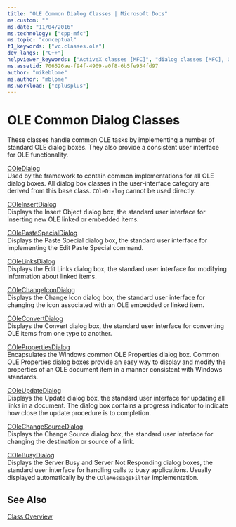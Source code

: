 ```yaml
---
title: "OLE Common Dialog Classes | Microsoft Docs"
ms.custom: ""
ms.date: "11/04/2016"
ms.technology: ["cpp-mfc"]
ms.topic: "conceptual"
f1_keywords: ["vc.classes.ole"]
dev_langs: ["C++"]
helpviewer_keywords: ["ActiveX classes [MFC]", "dialog classes [MFC], OLE", "OLE common dialog classes [MFC]", "common dialog classes [MFC]"]
ms.assetid: 706526ae-f94f-4909-a0f8-6b5fe954fd97
author: "mikeblome"
ms.author: "mblome"
ms.workload: ["cplusplus"]
---
```

# OLE Common Dialog Classes

These classes handle common OLE tasks by implementing a number of standard OLE dialog boxes. They also provide a consistent user interface for OLE functionality.

[COleDialog](../mfc/reference/coledialog-class.md)<br/>
Used by the framework to contain common implementations for all OLE dialog boxes. All dialog box classes in the user-interface category are derived from this base class. `COleDialog` cannot be used directly.

[COleInsertDialog](../mfc/reference/coleinsertdialog-class.md)<br/>
Displays the Insert Object dialog box, the standard user interface for inserting new OLE linked or embedded items.

[COlePasteSpecialDialog](../mfc/reference/colepastespecialdialog-class.md)<br/>
Displays the Paste Special dialog box, the standard user interface for implementing the Edit Paste Special command.

[COleLinksDialog](../mfc/reference/colelinksdialog-class.md)<br/>
Displays the Edit Links dialog box, the standard user interface for modifying information about linked items.

[COleChangeIconDialog](../mfc/reference/colechangeicondialog-class.md)<br/>
Displays the Change Icon dialog box, the standard user interface for changing the icon associated with an OLE embedded or linked item.

[COleConvertDialog](../mfc/reference/coleconvertdialog-class.md)<br/>
Displays the Convert dialog box, the standard user interface for converting OLE items from one type to another.

[COlePropertiesDialog](../mfc/reference/colepropertiesdialog-class.md)<br/>
Encapsulates the Windows common OLE Properties dialog box. Common OLE Properties dialog boxes provide an easy way to display and modify the properties of an OLE document item in a manner consistent with Windows standards.

[COleUpdateDialog](../mfc/reference/coleupdatedialog-class.md)<br/>
Displays the Update dialog box, the standard user interface for updating all links in a document. The dialog box contains a progress indicator to indicate how close the update procedure is to completion.

[COleChangeSourceDialog](../mfc/reference/colechangesourcedialog-class.md)<br/>
Displays the Change Source dialog box, the standard user interface for changing the destination or source of a link.

[COleBusyDialog](../mfc/reference/colebusydialog-class.md)<br/>
Displays the Server Busy and Server Not Responding dialog boxes, the standard user interface for handling calls to busy applications. Usually displayed automatically by the `COleMessageFilter` implementation.

## See Also

[Class Overview](../mfc/class-library-overview.md)

